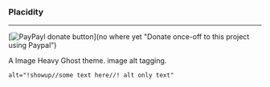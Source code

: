 ### Placidity
---

[![PayPayl donate button](https://img.shields.io/badge/donate-paypal-brightgreen.svg)](no where yet "Donate once-off to this project using Paypal")

A Image Heavy Ghost theme.
image alt tagging.

`alt="!showup//some text here//! alt only text"`
